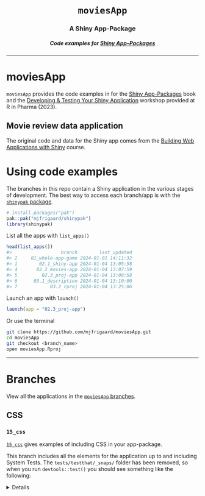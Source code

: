 <h1 align="center"> <code>moviesApp</code> </h1>
<h3 align="center"> A Shiny App-Package </h3>
<h5 align="center"> Code examples for <a href="https://mjfrigaard.github.io/shinyap/"> Shiny App-Packages </a> </h5>

<hr>

# moviesApp

`moviesApp` provides the code examples in for the [Shiny App-Packages](https://mjfrigaard.github.io/shinyap/) book and the [Developing & Testing Your Shiny Application](https://mjfrigaard.github.io/dev-test-shiny/) workshop provided at R in Pharma (2023).

## Movie review data application

The original code and data for the Shiny app comes from the [Building Web Applications with Shiny](https://rstudio-education.github.io/shiny-course/) course.

# Using code examples

The branches in this repo contain a Shiny application in the various stages of development. The best way to access each branch/app is with the [`shinypak` package](https://mjfrigaard.github.io/shinypak/). 

```r
# install.packages("pak")
pak::pak("mjfrigaard/shinypak")
library(shinypak)
```

List all the apps with `list_apps()`


```r
head(list_apps())
#>                  branch        last_updated
#> 2     01_whole-app-game 2024-01-01 14:11:32
#> 1        02.1_shiny-app 2024-01-04 13:05:58
#> 4       02.2_movies-app 2024-01-04 13:07:59
#> 5         02.3_proj-app 2024-01-04 13:08:58
#> 6      03.1_description 2024-01-04 13:10:00
#> 7            03.2_rproj 2024-01-04 13:25:06
```

Launch an app with `launch()`

```r
launch(app = "02.3_proj-app")
```

Or use the terminal

``` bash
git clone https://github.com/mjfrigaard/moviesApp.git
cd moviesApp
git checkout <branch_name>
open moviesApp.Rproj
```

------------------------------------------------------------------------

# Branches

View all the applications in the [`moviesApp` branches](https://github.com/mjfrigaard/moviesApp/branches/all).

## CSS 

### `15_css`

[`15_css`](https://github.com/mjfrigaard/moviesApp/tree/15_css) gives examples of including CSS in your app-package.

This branch includes all the elements for the application up to and including System Tests. The `tests/testthat/_snaps/` folder has been removed, so when you run `devtools::test()` you should see something like the following: 

<details tests>

``` bash
ℹ Testing moviesApp
Loading required package: shiny
✔ | F W  S  OK | Context
✔ |   4      2 | app-feature-01 [11.2s]
──────────────────────────────
Warning (test-app-feature-01.R:20:17): Scenario A: Change dropdown values for plotting
             Given the movie review application is loaded
             When I choose the variable [critics_score] for the x-axis
             And I choose the variable [imdb_num_votes] for the y-axis
             And I choose the variable [genre] for the color: Then the scatter plot should show [critics_score] on the x-axis
             And the scatter plot should show [imdb_num_votes] on the y-axis
             And the points on the scatter plot should be colored by [genre]
Adding new file snapshot: 'tests/testthat/_snaps/feature-01-senario-a-001_.png'

Warning (test-app-feature-01.R:20:17): Scenario A: Change dropdown values for plotting
             Given the movie review application is loaded
             When I choose the variable [critics_score] for the x-axis
             And I choose the variable [imdb_num_votes] for the y-axis
             And I choose the variable [genre] for the color: Then the scatter plot should show [critics_score] on the x-axis
             And the scatter plot should show [imdb_num_votes] on the y-axis
             And the points on the scatter plot should be colored by [genre]
Adding new file snapshot: 'tests/testthat/_snaps/feature-01-senario-a-001.json'

Warning (test-app-feature-01.R:37:17): Scenario B: Change dropdown values for plotting
              Given the movie review application is loaded
              When I choose the size of the points to be [3]
              And I choose the opacity of the points to be [0.7]
              And I enter '[New plot title]' for the plot title: Then the size of the points on the scatter plot should be [3]
              And the opacity of the points on the scatter plot should be [0.7]
              And the title of the plot should be '[New plot title]'
Adding new file snapshot: 'tests/testthat/_snaps/feature-01-senario-b-001_.png'

Warning (test-app-feature-01.R:37:17): Scenario B: Change dropdown values for plotting
              Given the movie review application is loaded
              When I choose the size of the points to be [3]
              And I choose the opacity of the points to be [0.7]
              And I enter '[New plot title]' for the plot title: Then the size of the points on the scatter plot should be [3]
              And the opacity of the points on the scatter plot should be [0.7]
              And the title of the plot should be '[New plot title]'
Adding new file snapshot: 'tests/testthat/_snaps/feature-01-senario-b-001.json'
──────────────────────────────
⠏ |          0 | ggp2_app-feature-01
INFO [2024-03-15 11:02:16] [ START ggp2movies-feat-01 = update x, y, z, missing]
⠋ |   1      0 | ggp2_app-feature-01
INFO [2024-03-15 11:02:29] [ END ggp2movies-feat-01 = update x, y, z, missing]
✔ |   2      1 | ggp2_app-feature-01 [13.4s]
──────────────────────────────
Warning (test-ggp2_app-feature-01.R:28:7): Scenario: Change dropdown values for plotting
        Given the movie review application is loaded
        When I choose the variable ['Length'] for the x-axis
        And I choose the variable ['Rating'] for the y-axis
        And I choose the variable ['Genre'] for the color
        And I click the ['Remove missing'] checkbox: Then the scatter plot should show ['Length'] on the x-axis
        And the scatter plot should show ['Rating'] on the y-axis
        And the points on the scatter plot should be colored by ['Genre']
        And the missing values should be removed from the plot
Adding new file snapshot: 'tests/testthat/_snaps/ggp2movies_app-feature-01-001_.png'

Warning (test-ggp2_app-feature-01.R:28:7): Scenario: Change dropdown values for plotting
        Given the movie review application is loaded
        When I choose the variable ['Length'] for the x-axis
        And I choose the variable ['Rating'] for the y-axis
        And I choose the variable ['Genre'] for the color
        And I click the ['Remove missing'] checkbox: Then the scatter plot should show ['Length'] on the x-axis
        And the scatter plot should show ['Rating'] on the y-axis
        And the points on the scatter plot should be colored by ['Genre']
        And the missing values should be removed from the plot
Adding new file snapshot: 'tests/testthat/_snaps/ggp2movies_app-feature-01-001.json'
──────────────────────────────
⠏ |          0 | mod_scatter_display
INFO [2024-03-15 11:02:30] [ START display = selected_vars initial values]

INFO [2024-03-15 11:02:30] [ END display = selected_vars initial values]

INFO [2024-03-15 11:02:30] [ START display = scatterplot[['alt']] = 'Plot object']
⠙ |          2 | mod_scatter_display
INFO [2024-03-15 11:02:30] [ END display = scatterplot[['alt']] = 'Plot object']

INFO [2024-03-15 11:02:30] [ START display = inputs() creates ggplot2 object]

INFO [2024-03-15 11:02:30] [ END display = inputs() creates ggplot2 object]
✔ |          3 | mod_scatter_display
⠏ |          0 | mod_var_input
INFO [2024-03-15 11:02:30] [ START var_inputs = initial returned()]

INFO [2024-03-15 11:02:30] [ END var_inputs = initial returned()]

INFO [2024-03-15 11:02:30] [ START var_inputs = updated returned()]

INFO [2024-03-15 11:02:30] [ END var_inputs = updated returned()]
✔ |          2 | mod_var_input
⠏ |          0 | scatter_plot 
INFO [2024-03-15 11:02:30] [ START fixture = tidy_ggp2_movies.rds]

INFO [2024-03-15 11:02:30] [ START fixture = tidy_ggp2_movies.rds]

INFO [2024-03-15 11:02:30] [ START data = movies.rda]

INFO [2024-03-15 11:02:30] [ END data = movies.rda]
✔ |          2 | scatter_plot
✔ |   2      1 | shinytest2 [6.2s]
──────────────────────────────
Warning (test-shinytest2.R:11:3): {shinytest2} recording: feature-01
Adding new file snapshot: 'tests/testthat/_snaps/feature-01-001_.png'

Warning (test-shinytest2.R:11:3): {shinytest2} recording: feature-01
Adding new file snapshot: 'tests/testthat/_snaps/feature-01-001.json'
──────────────────────────────

══ Results ═══════════════════
Duration: 31.9 s

[ FAIL 0 | WARN 8 | SKIP 0 | PASS 11 ]

You rock!
```

</details>